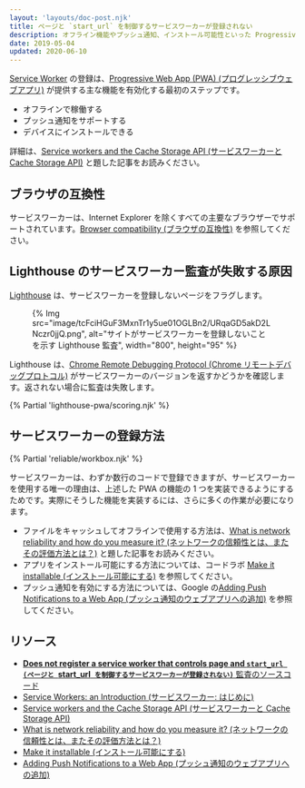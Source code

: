 ```yaml
---
layout: 'layouts/doc-post.njk'
title: ページと `start_url` を制御するサービスワーカーが登録されない
description: オフライン機能やプッシュ通知、インストール可能性といった Progressive Web App (プログレッシブウェブアプリ) の機能をサポートするサービスワーカーを登録する方法について学びます。
date: 2019-05-04
updated: 2020-06-10
---
```


[Service Worker](https://web.dev/service-workers-cache-storage/) の登録は、[Progressive Web App (PWA) (プログレッシブウェブアプリ)](/docs/lighthouse/pwa/) が提供する主な機能を有効化する最初のステップです。

- オフラインで稼働する
- プッシュ通知をサポートする
- デバイスにインストールできる

詳細は、[Service workers and the Cache Storage API (サービスワーカーと Cache Storage API)](https://web.dev/service-workers-cache-storage/) と題した記事をお読みください。

## ブラウザの互換性

サービスワーカーは、Internet Explorer を除くすべての主要なブラウザーでサポートされています。[Browser compatibility (ブラウザの互換性)](https://developer.mozilla.org/docs/Web/API/ServiceWorker#Browser_compatibility) を参照してください。

## Lighthouse のサービスワーカー監査が失敗する原因

[Lighthouse](https://developers.google.com/web/tools/lighthouse/) は、サービスワーカーを登録しないページをフラグします。

<figure>{% Img src="image/tcFciHGuF3MxnTr1y5ue01OGLBn2/URqaGD5akD2LNczr0jjQ.png", alt="サイトがサービスワーカーを登録しないことを示す Lighthouse 監査", width="800", height="95" %}</figure>

Lighthouse は、[Chrome Remote Debugging Protocol (Chrome リモートデバッグプロトコル)](https://github.com/ChromeDevTools/devtools-protocol) がサービスワーカーのバージョンを返すかどうかを確認します。返されない場合に監査は失敗します。

{% Partial 'lighthouse-pwa/scoring.njk' %}

## サービスワーカーの登録方法

{% Partial 'reliable/workbox.njk' %}

サービスワーカーは、わずか数行のコードで登録できますが、サービスワーカーを使用する唯一の理由は、上述した PWA の機能の 1 つを実装できるようにするためです。実際にそうした機能を実装するには、さらに多くの作業が必要になります。

- ファイルをキャッシュしてオフラインで使用する方法は、[What is network reliability and how do you measure it? (ネットワークの信頼性とは、またその評価方法とは？)](https://web.dev/network-connections-unreliable/) と題した記事をお読みください。
- アプリをインストール可能にする方法については、コードラボ [Make it installable (インストール可能にする)](https://web.dev/codelab-make-installable/) を参照してください。
- プッシュ通知を有効にする方法については、Google の[Adding Push Notifications to a Web App (プッシュ通知のウェブアプリへの追加)](https://codelabs.developers.google.com/codelabs/push-notifications) を参照してください。

## リソース

- [**Does not register a service worker that controls page and `start_url (ページと `start_url` を制御するサービスワーカーが登録されない)`** 監査のソースコード](https://github.com/GoogleChrome/lighthouse/blob/master/lighthouse-core/audits/service-worker.js)
- [Service Workers: an Introduction (サービスワーカー: はじめに)](https://developers.google.com/web/fundamentals/primers/service-workers)
- [Service workers and the Cache Storage API (サービスワーカーと Cache Storage API)](https://web.dev/service-workers-cache-storage/)
- [What is network reliability and how do you measure it? (ネットワークの信頼性とは、またその評価方法とは？)](https://web.dev/network-connections-unreliable/)
- [Make it installable (インストール可能にする)](https://web.dev/codelab-make-installable/)
- [Adding Push Notifications to a Web App (プッシュ通知のウェブアプリへの追加)](https://codelabs.developers.google.com/codelabs/push-notifications)
